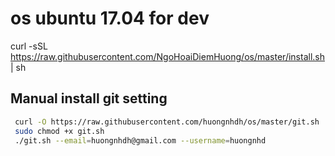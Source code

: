 # os ubuntu 17.04 for dev

curl -sSL https://raw.githubusercontent.com/NgoHoaiDiemHuong/os/master/install.sh | sh

## Manual install git setting
```bash
 curl -O https://raw.githubusercontent.com/huongnhdh/os/master/git.sh
 sudo chmod +x git.sh
 ./git.sh --email=huongnhdh@gmail.com --username=huongnhd
 ```
